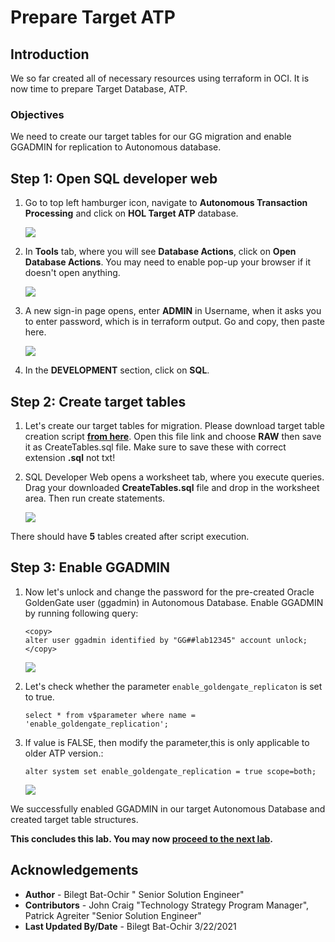 # Prepare Target ATP

## Introduction

We so far created all of necessary resources using terraform in OCI. It is now time to prepare Target Database, ATP. 

### Objectives

We need to create our target tables for our GG migration and enable GGADMIN for replication to Autonomous database.

## **Step 1**: Open SQL developer web 

1. Go to top left hamburger icon, navigate to **Autonomous Transaction Processing** and click on **HOL Target ATP** database.

	![](/images/2.atp.PNG)

2. In **Tools** tab, where you will see **Database Actions**, click on **Open Database Actions**. You may need to enable pop-up your browser if it doesn't open anything.

	![](/images/2.atp_1.PNG)

3. A new sign-in page opens, enter **ADMIN** in Username, when it asks you to enter password, which is in terraform output. Go and copy, then paste here.

	![](/images/sql_dev_1.png)

4. In the **DEVELOPMENT** section, click on **SQL**. 


## **Step 2**: Create target tables

1. Let's create our target tables for migration. Please download target table creation script **[from here](./files/CreateTables.sql)**.  Open this file link and choose **RAW** then save it as CreateTables.sql file. Make sure to save these with correct extension **.sql** not txt!

2. SQL Developer Web opens a worksheet tab, where you execute queries. Drag your downloaded **CreateTables.sql** file and drop in the worksheet area. Then run create statements.

	![](/images/sql_dev_2.png)

There should have **5** tables created after script execution.


## **Step 3**: Enable GGADMIN 

1. Now let's unlock and change the password for the pre-created Oracle GoldenGate user (ggadmin) in Autonomous Database. Enable GGADMIN by running following query:

	```
	<copy>
	alter user ggadmin identified by "GG##lab12345" account unlock;
	</copy>
	```

	![](/images/sql_dev_3.png)

2. Let's check whether the parameter `enable_goldengate_replicaton` is set to true. 

	```
	select * from v$parameter where name = 'enable_goldengate_replication';
	``` 

3. If value is FALSE, then modify the parameter,this is only applicable to older ATP version.:

	```
	alter system set enable_goldengate_replication = true scope=both;
	``` 

	![](/images/sql_dev_4.png)

We successfully enabled GGADMIN in our target Autonomous Database and created target table structures. 

**This concludes this lab. You may now [proceed to the next lab](#next).**

## Acknowledgements

* **Author** - Bilegt Bat-Ochir " Senior Solution Engineer"
* **Contributors** - John Craig "Technology Strategy Program Manager", Patrick Agreiter "Senior Solution Engineer"
* **Last Updated By/Date** - Bilegt Bat-Ochir 3/22/2021